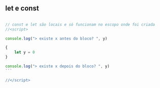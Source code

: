 ## let e const

````js

// const e let são locais e só funcionam no escopo onde foi criada
//<script>

console.log("> existe x antes do bloco? ", y)

{
    let y = 0
} 

console.log("> existe x depois do bloco? ", y)
```

//</script>